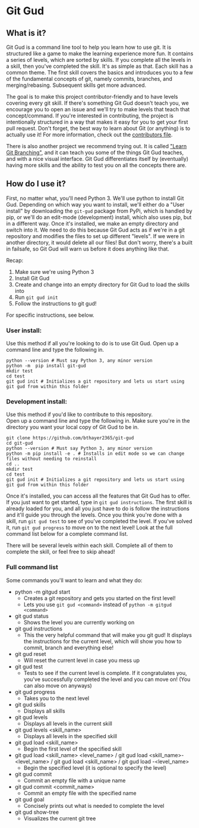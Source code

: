 # Git Gud
## What is it?
Git Gud is a command line tool to help you learn how to use git.
It is structured like a game to make the learning experience more fun.
It contains a series of levels, which are sorted by skills.
If you complete all the levels in a skill, then you've completed the skill.
It's as simple as that. Each skill has a common theme.
The first skill covers the basics and introduces you to a few of the fundamental concepts of git, namely commits, branches, and merging/rebasing. Subsequent skills get more advanced.

The goal is to make this project contributor-friendly and to have levels covering every git skill.
If there's something Git Gud doesn't teach you, we encourage you to open an issue and we'll try to make levels that teach that concept/command.
If you're interested in contributing, the project is intentionally structured in a way that makes it easy for you to get your first pull request.
Don't forget, the best way to learn about Git (or anything) is to actually use it! For more information, check out the [contributors file](https://github.com/bthayer2365/git-gud/blob/master/CONTRIBUTING.md).

There is also another project we recommend trying out.
It is called ["Learn Git Branching"](https://learngitbranching.js.org), and it can teach you some of the things Git Gud teaches, and with a nice visual interface.
Git Gud differentiates itself by (eventually) having more skills and the ability to test you on all the concepts there are.

## How do I use it?
First, no matter what, you'll need Python 3.
We'll use python to install Git Gud.
Depending on which way you want to install, we'll either do a "User install" by downloading the `git-gud` package from PyPi, which is handled by pip, or we'll do an edit-mode (development) install, which also uses pip, but in a different way.
Once it's installed, we make an empty directory and switch into it. We need to do this because Git Gud acts as if we're in a git repository and modifies the files to set up different "levels".
If we were in another directory, it would delete all our files! But don't worry, there's a built in failsafe, so Git Gud will warn us before it does anything like that.

Recap:

1. Make sure we're using Python 3
2. Install Git Gud
3. Create and change into an empty directory for Git Gud to load the skills into
4. Run `git gud init`
5. Follow the instructions to git gud!

For specific instructions, see below.

### User install:
Use this method if all you're looking to do is to use Git Gud.
Open up a command line and type the following in.
```
python --version # Must say Python 3, any minor version
python -m  pip install git-gud
mkdir test
cd test
git gud init # Initializes a git repository and lets us start using git gud from within this folder
```

### Development install:  
Use this method if you'd like to contribute to this repository.  
Open up a command line and type the following in. Make sure you're in the directory you want your local copy of Git Gud to be in.
```
git clone https://github.com/bthayer2365/git-gud
cd git-gud
python --version # Must say Python 3, any minor version
python -m pip install -e . # Installs in edit mode so we can change files without needing to reinstall
cd ..
mkdir test
cd test
git gud init # Initializes a git repository and lets us start using git gud from within this folder
```

Once it's installed, you can access all the features that Git Gud has to offer.
If you just want to get started, type in `git gud instructions`.
The first skill is already loaded for you, and all you just have to do is follow the instructions and it'll guide you through the levels.
Once you think you're done with a skill, run `git gud test` to see of you've completed the level.
If you've solved it, run `git gud progress` to move on to the next level! Look at the full command list below for a complete command list.

There will be several levels within each skill. Complete all of them to complete the skill, or feel free to skip ahead!


### Full command list
Some commands you'll want to learn and what they do:
* python -m gitgud start 
  * Creates a git repository and gets you started on the first level!
  * Lets you use `git gud <command>` instead of `python -m gitgud <command>`
* git gud status
  * Shows the level you are currently working on
* git gud instructions
  * This the very helpful command that will make you git gud! It displays the instructions for the current level, which will show you how to commit, branch and everything else!
* git gud reset
  * Will reset the current level in case you mess up
* git gud test
  * Tests to see if the current level is complete. If it congratulates you, you've successfully completed the level and you can move on! (You can also move on anyways)
* git gud progress
  * Takes you to the next level
* git gud skills
  * Displays all skills
* git gud levels
  * Displays all levels in the current skill
* git gud levels <skill_name>
  * Displays all levels in the specified skill
* git gud load <skill_name>
  * Begin the first level of the specified skill
* git gud load <skill_name> <level_name> / git gud load <skill_name>-<level_name> / git gud load <skill_name> / git gud load -<level_name>
  * Begin the specified level (it is optional to specify the level)
* git gud commit
  * Commit an empty file with a unique name
* git gud commit <commit_name>
  * Commit an empty file with the specified name
* git gud goal
  * Concisely prints out what is needed to complete the level
* git gud show-tree
  * Visualizes the current git tree
